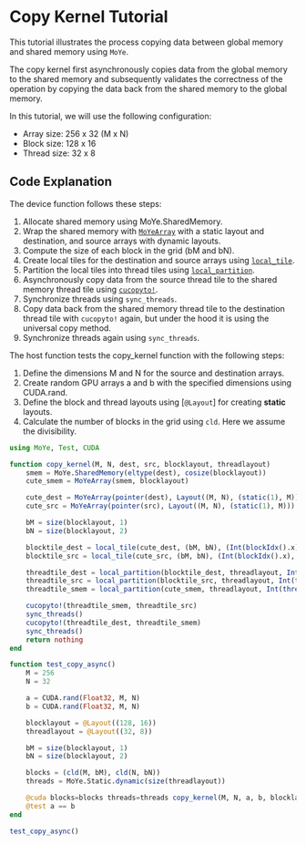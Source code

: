 # Copy Kernel Tutorial

This tutorial illustrates the process copying data between global memory and shared memory using `MoYe`. 

The copy kernel first asynchronously copies data from the global memory to the shared memory and subsequently validates the correctness of the operation by copying the data back from the shared memory to the global memory.

In this tutorial, we will use the following configuration:

- Array size: 256 x 32 (M x N)
- Block size: 128 x 16
- Thread size: 32 x 8


## Code Explanation

The device function follows these steps:

1. Allocate shared memory using MoYe.SharedMemory.
2. Wrap the shared memory with [`MoYeArray`](@ref) with a static layout and destination, and source arrays with dynamic layouts.
3. Compute the size of each block in the grid (bM and bN).
4. Create local tiles for the destination and source arrays using [`local_tile`](@ref).
5. Partition the local tiles into thread tiles using [`local_partition`](@ref).
6. Asynchronously copy data from the source thread tile to the shared memory thread tile using [`cucopyto!`](@ref).
7. Synchronize threads using `sync_threads`.
8. Copy data back from the shared memory thread tile to the destination thread tile with `cucopyto!` again, but under the hood it is using the universal copy method.
9. Synchronize threads again using `sync_threads`.

The host function tests the copy_kernel function with the following steps:

1. Define the dimensions M and N for the source and destination arrays.
2. Create random GPU arrays a and b with the specified dimensions using CUDA.rand.
3. Define the block and thread layouts using [`@Layout`] for creating **static** layouts.
4. Calculate the number of blocks in the grid using `cld`. Here we assume the divisibility.

```julia
using MoYe, Test, CUDA

function copy_kernel(M, N, dest, src, blocklayout, threadlayout)
    smem = MoYe.SharedMemory(eltype(dest), cosize(blocklayout))
    cute_smem = MoYeArray(smem, blocklayout)

    cute_dest = MoYeArray(pointer(dest), Layout((M, N), (static(1), M))) # bug: cannot use make_layout((M, N))
    cute_src = MoYeArray(pointer(src), Layout((M, N), (static(1), M)))

    bM = size(blocklayout, 1)
    bN = size(blocklayout, 2)

    blocktile_dest = local_tile(cute_dest, (bM, bN), (Int(blockIdx().x), Int(blockIdx().y)))
    blocktile_src = local_tile(cute_src, (bM, bN), (Int(blockIdx().x), Int(blockIdx().y)))

    threadtile_dest = local_partition(blocktile_dest, threadlayout, Int(threadIdx().x))
    threadtile_src = local_partition(blocktile_src, threadlayout, Int(threadIdx().x))
    threadtile_smem = local_partition(cute_smem, threadlayout, Int(threadIdx().x))

    cucopyto!(threadtile_smem, threadtile_src) 
    sync_threads()
    cucopyto!(threadtile_dest, threadtile_smem)
    sync_threads()
    return nothing
end

function test_copy_async()
    M = 256
    N = 32

    a = CUDA.rand(Float32, M, N)
    b = CUDA.rand(Float32, M, N)

    blocklayout = @Layout((128, 16))
    threadlayout = @Layout((32, 8))

    bM = size(blocklayout, 1)
    bN = size(blocklayout, 2)

    blocks = (cld(M, bM), cld(N, bN))
    threads = MoYe.Static.dynamic(size(threadlayout))

    @cuda blocks=blocks threads=threads copy_kernel(M, N, a, b, blocklayout, threadlayout)
    @test a == b
end

test_copy_async()
```